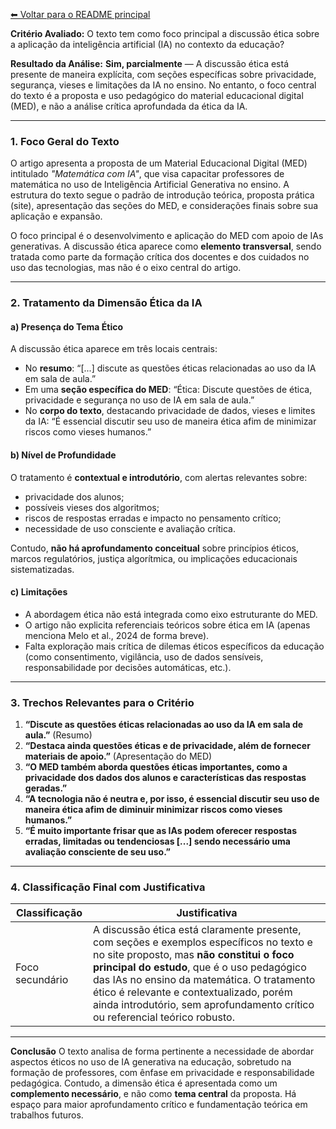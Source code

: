 [⬅ Voltar para o README principal](../README.md)

**Critério Avaliado:**
O texto tem como foco principal a discussão ética sobre a aplicação da inteligência artificial (IA) no contexto da educação?

**Resultado da Análise:**
**Sim, parcialmente** — A discussão ética está presente de maneira explícita, com seções específicas sobre privacidade, segurança, vieses e limitações da IA no ensino. No entanto, o foco central do texto é a proposta e uso pedagógico do material educacional digital (MED), e não a análise crítica aprofundada da ética da IA.

---

### 1. Foco Geral do Texto

O artigo apresenta a proposta de um Material Educacional Digital (MED) intitulado *"Matemática com IA"*, que visa capacitar professores de matemática no uso de Inteligência Artificial Generativa no ensino. A estrutura do texto segue o padrão de introdução teórica, proposta prática (site), apresentação das seções do MED, e considerações finais sobre sua aplicação e expansão.

O foco principal é o desenvolvimento e aplicação do MED com apoio de IAs generativas. A discussão ética aparece como **elemento transversal**, sendo tratada como parte da formação crítica dos docentes e dos cuidados no uso das tecnologias, mas não é o eixo central do artigo.

---

### 2. Tratamento da Dimensão Ética da IA

#### a) **Presença do Tema Ético**

A discussão ética aparece em três locais centrais:

* No **resumo**: “\[...] discute as questões éticas relacionadas ao uso da IA em sala de aula.”
* Em uma **seção específica do MED**: “Ética: Discute questões de ética, privacidade e segurança no uso de IA em sala de aula.”
* No **corpo do texto**, destacando privacidade de dados, vieses e limites da IA: “É essencial discutir seu uso de maneira ética afim de minimizar riscos como vieses humanos.”

#### b) **Nível de Profundidade**

O tratamento é **contextual e introdutório**, com alertas relevantes sobre:

* privacidade dos alunos;
* possíveis vieses dos algoritmos;
* riscos de respostas erradas e impacto no pensamento crítico;
* necessidade de uso consciente e avaliação crítica.

Contudo, **não há aprofundamento conceitual** sobre princípios éticos, marcos regulatórios, justiça algorítmica, ou implicações educacionais sistematizadas.

#### c) **Limitações**

* A abordagem ética não está integrada como eixo estruturante do MED.
* O artigo não explicita referenciais teóricos sobre ética em IA (apenas menciona Melo et al., 2024 de forma breve).
* Falta exploração mais crítica de dilemas éticos específicos da educação (como consentimento, vigilância, uso de dados sensíveis, responsabilidade por decisões automáticas, etc.).

---

### 3. Trechos Relevantes para o Critério

1. **“Discute as questões éticas relacionadas ao uso da IA em sala de aula.”** (Resumo)
2. **“Destaca ainda questões éticas e de privacidade, além de fornecer materiais de apoio.”** (Apresentação do MED)
3. **“O MED também aborda questões éticas importantes, como a privacidade dos dados dos alunos e características das respostas geradas.”**
4. **“A tecnologia não é neutra e, por isso, é essencial discutir seu uso de maneira ética afim de diminuir minimizar riscos como vieses humanos.”**
5. **“É muito importante frisar que as IAs podem oferecer respostas erradas, limitadas ou tendenciosas \[...] sendo necessário uma avaliação consciente de seu uso.”**

---

### 4. Classificação Final com Justificativa

| **Classificação** | **Justificativa**                                                                                                                                                                                                                                                                                                                                           |
| ----------------- | ----------------------------------------------------------------------------------------------------------------------------------------------------------------------------------------------------------------------------------------------------------------------------------------------------------------------------------------------------------- |
| Foco secundário   | A discussão ética está claramente presente, com seções e exemplos específicos no texto e no site proposto, mas **não constitui o foco principal do estudo**, que é o uso pedagógico das IAs no ensino da matemática. O tratamento ético é relevante e contextualizado, porém ainda introdutório, sem aprofundamento crítico ou referencial teórico robusto. |

---

**Conclusão**
O texto analisa de forma pertinente a necessidade de abordar aspectos éticos no uso de IA generativa na educação, sobretudo na formação de professores, com ênfase em privacidade e responsabilidade pedagógica. Contudo, a dimensão ética é apresentada como um **complemento necessário**, e não como **tema central** da proposta. Há espaço para maior aprofundamento crítico e fundamentação teórica em trabalhos futuros.
